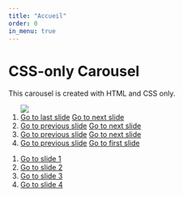 ```yaml
---
title: "Accueil"
order: 0
in_menu: true
---
```

<h1>CSS-only Carousel</h1>

<p>This carousel is created with HTML and CSS only.</p>

<section class="carousel" aria-label="Gallery">
  <ol class="carousel__viewport">
<img src=![Texte décrivant l'image]({% link images/pexels-ron-lach-7849515.jpg %})>
    <li id="carousel__slide1"
        tabindex="0"
        class="carousel__slide">
      <div class="carousel__snapper">
        <a href="#carousel__slide4"
           class="carousel__prev">Go to last slide</a>
        <a href="#carousel__slide2"
           class="carousel__next">Go to next slide</a>
      </div>
    </li>
    <li id="carousel__slide2"
        tabindex="0"
        class="carousel__slide">
      <div class="carousel__snapper"></div>
      <a href="#carousel__slide1"
         class="carousel__prev">Go to previous slide</a>
      <a href="#carousel__slide3"
         class="carousel__next">Go to next slide</a>
    </li>
    <li id="carousel__slide3"
        tabindex="0"
        class="carousel__slide">
      <div class="carousel__snapper"></div>
      <a href="#carousel__slide2"
         class="carousel__prev">Go to previous slide</a>
      <a href="#carousel__slide4"
         class="carousel__next">Go to next slide</a>
    </li>
    <li id="carousel__slide4"
        tabindex="0"
        class="carousel__slide">
      <div class="carousel__snapper"></div>
      <a href="#carousel__slide3"
         class="carousel__prev">Go to previous slide</a>
      <a href="#carousel__slide1"
         class="carousel__next">Go to first slide</a>
    </li>
  </ol>
  <aside class="carousel__navigation">
    <ol class="carousel__navigation-list">
      <li class="carousel__navigation-item">
        <a href="#carousel__slide1"
           class="carousel__navigation-button">Go to slide 1</a>
      </li>
      <li class="carousel__navigation-item">
        <a href="#carousel__slide2"
           class="carousel__navigation-button">Go to slide 2</a>
      </li>
      <li class="carousel__navigation-item">
        <a href="#carousel__slide3"
           class="carousel__navigation-button">Go to slide 3</a>
      </li>
      <li class="carousel__navigation-item">
        <a href="#carousel__slide4"
           class="carousel__navigation-button">Go to slide 4</a>
      </li>
    </ol>
  </aside>
</section> 